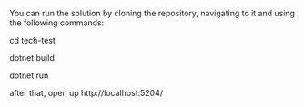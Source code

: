 You can run the solution by cloning the repository, navigating to it and using the following commands:

cd tech-test

dotnet build

dotnet run


after that, open up http://localhost:5204/